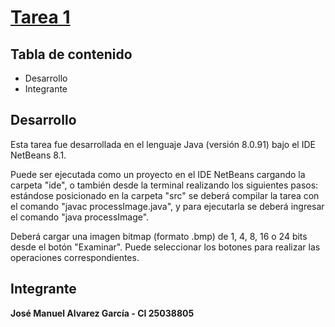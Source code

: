 ﻿# [Tarea 1](https://github.com/josemalvarezg1/Procesamiento-Digital-de-Imagenes-Tarea-1)

## Tabla de contenido
* Desarrollo
* Integrante

## Desarrollo
Esta tarea fue desarrollada en el lenguaje Java (versión 8.0.91) bajo el IDE NetBeans 8.1.

Puede ser ejecutada como un proyecto en el IDE NetBeans cargando la carpeta "ide", o también desde la terminal realizando los siguientes pasos: estándose posicionado en la carpeta "src" se deberá compilar la tarea con el comando "javac processImage.java", y para ejecutarla se deberá ingresar el comando "java processImage".

Deberá cargar una imagen bitmap (formato .bmp) de 1, 4, 8, 16 o 24 bits desde el botón "Examinar". Puede seleccionar los botones para realizar las operaciones correspondientes.

## Integrante

**José Manuel Alvarez García - CI 25038805**
